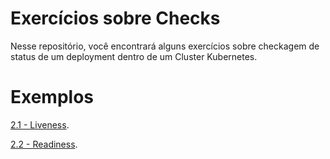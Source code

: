 # Exercícios sobre Checks

Nesse repositório, você encontrará alguns exercícios sobre checkagem de status de um deployment dentro de um Cluster Kubernetes.

# Exemplos
[2.1 - Liveness](/2-checks/2.1-liveness/README.md).

[2.2 - Readiness](/2-checks/2.2-readiness/README.md).
